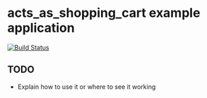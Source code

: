 # acts_as_shopping_cart example application

[![Build Status](https://travis-ci.org/crowdint/acts_as_shopping_cart_app.svg?branch=master)](https://travis-ci.org/crowdint/acts_as_shopping_cart_app)

## TODO

- Explain how to use it or where to see it working
